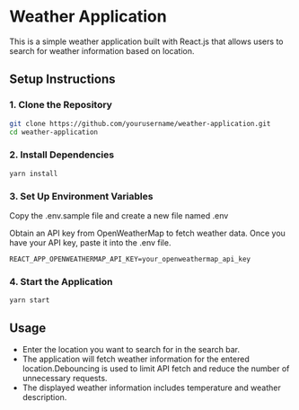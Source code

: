 # Weather Application

This is a simple weather application built with React.js that allows users to search for weather information based on location.

## Setup Instructions

### 1. Clone the Repository

```bash
git clone https://github.com/yourusername/weather-application.git
cd weather-application
```
### 2. Install Dependencies

```
yarn install
```
### 3. Set Up Environment Variables
Copy the .env.sample file and create a new file named .env

Obtain an API key from OpenWeatherMap to fetch weather data. Once you have your API key, paste it into the .env file.

```
REACT_APP_OPENWEATHERMAP_API_KEY=your_openweathermap_api_key
```
### 4. Start the Application
```
yarn start
```
## Usage

- Enter the location you want to search for in the search bar.
- The application will fetch weather information for the entered location.Debouncing is used to limit API fetch and reduce the number of unnecessary requests.
- The displayed weather information includes temperature and weather description.



